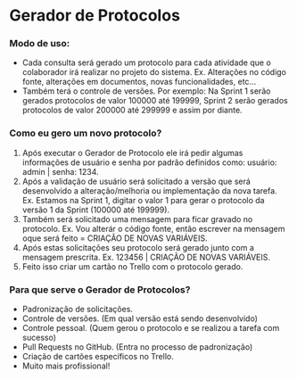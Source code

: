 # Gerador de Protocolos

### Modo de uso:
- Cada consulta será gerado um protocolo para cada atividade que o colaborador irá realizar no projeto do sistema. Ex. Alterações no código fonte, alterações em documentos, novas funcionalidades, etc...
- Também terá o controle de versões. Por exemplo: Na Sprint 1 serão gerados protocolos de valor 100000 até 199999, Sprint 2 serão gerados protocolos de valor 200000 até 299999 e assim por diante.
### Como eu gero um novo protocolo?
1. Após executar o Gerador de Protocolo ele irá pedir algumas informações de usuário e senha por padrão definidos como: usuário: admin | senha: 1234.
2. Após a validação de usuário será solicitado a versão que será desenvolvido a alteração/melhoria ou implementação da nova tarefa. Ex. Estamos na Sprint 1, digitar o valor 1 para gerar o protocolo da versão 1 da Sprint (100000 até 199999).
3. Também será solicitado uma mensagem para ficar gravado no protocolo. Ex. Vou alterár o código fonte, então escrever na mensagem oque será feito = CRIAÇÃO DE NOVAS VARIÁVEIS.
4. Após estas solicitações seu protocolo será gerado junto com a mensagem prescrita. Ex. 123456 | CRIAÇÃO DE NOVAS VARIÁVEIS.
5. Feito isso criar um cartão no Trello com o protocolo gerado.
### Para que serve o Gerador de Protocolos?
- Padronização de solicitações.
- Controle de versões. (Em qual versão está sendo desenvolvido)
- Controle pessoal. (Quem gerou o protocolo e se realizou a tarefa com sucesso)
- Pull Requests no GitHub. (Entra no processo de padronização)
- Criação de cartões específicos no Trello.
- Muito mais profissional!